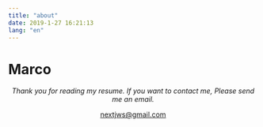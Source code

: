 ```yaml
---
title: "about"
date: 2019-1-27 16:21:13
lang: "en"
---
```


# Marco

<div align="center">

_Thank you for reading my resume. If you want to contact me, Please send me an email._

nextjws@gmail.com

</div>
